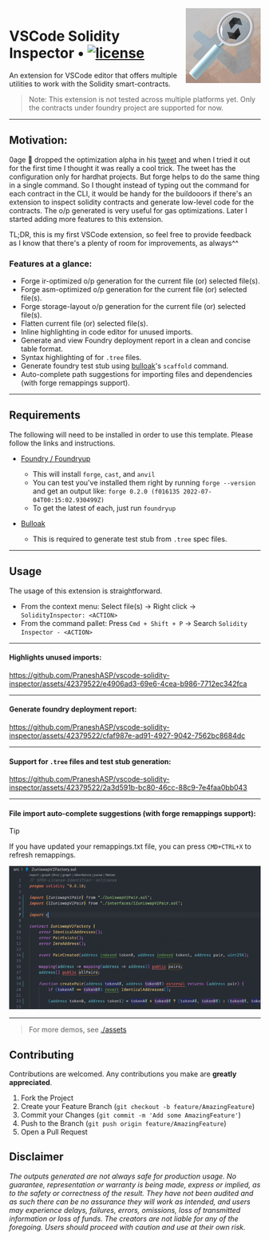 <img align="right" width="150" height="150" top="100" src="./assets/m-icon.jpg">

# VSCode Solidity Inspector • [![license](https://img.shields.io/badge/MIT-brown.svg?label=license)](https://github.com/PraneshASP/vscode-solidity-inspector/blob/main/LICENSE)

An extension for VSCode editor that offers multiple utilities to work with the Solidity smart-contracts.

> Note: This extension is not tested across multiple platforms yet. Only the contracts under foundry project are supported for now.

---

## Motivation:

0age 👑 dropped the optimization alpha in his [tweet](https://twitter.com/z0age/status/1578443876615929857) and when I tried it out for the first time I thought it was really a cool trick. The tweet has the configuration only for hardhat projects. But forge helps to do the same thing in a single command. So I thought instead of typing out the command for each contract in the CLI, it would be handy for the buildooors if there's an extension to inspect solidity contracts and generate low-level code for the contracts. The o/p generated is very useful for gas optimizations. Later I started adding more features to this extension. 

TL;DR, this is my first VSCode extension, so feel free to provide feedback as I know that there's a plenty of room for improvements, as always^^

### Features at a glance:

- Forge ir-optimized o/p generation for the current file (or) selected file(s).
- Forge asm-optimized o/p generation for the current file (or) selected file(s).
- Forge storage-layout o/p generation for the current file (or) selected file(s).
- Flatten current file (or) selected file(s).
- Inline highlighting in code editor for unused imports.
- Generate and view Foundry deployment report in a clean and concise table format. 
- Syntax highlighting of for `.tree` files.
- Generate foundry test stub using [bulloak](https://github.com/alexfertel/bulloak)'s `scaffold` command. 
- Auto-complete path suggestions for importing files and dependencies (with forge remappings support). 

---

## Requirements

The following will need to be installed in order to use this template. Please follow the links and instructions.

- [Foundry / Foundryup](https://github.com/gakonst/foundry)
  - This will install `forge`, `cast`, and `anvil`
  - You can test you've installed them right by running `forge --version` and get an output like: `forge 0.2.0 (f016135 2022-07-04T00:15:02.930499Z)`
  - To get the latest of each, just run `foundryup`

- [Bulloak](https://github.com/alexfertel/bulloak)
  - This is required to generate test stub from `.tree` spec files.
 
 ---

## Usage

The usage of this extension is straightforward.

- From the context menu: Select file(s) -> Right click -> `SolidityInspector: <ACTION>`
- From the command pallet: Press `Cmd + Shift + P` -> Search `Solidity Inspector - <ACTION>`



---

#### Highlights unused imports:

https://github.com/PraneshASP/vscode-solidity-inspector/assets/42379522/e4906ad3-69e6-4cea-b986-7712ec342fca


---

#### Generate foundry deployment report:

https://github.com/PraneshASP/vscode-solidity-inspector/assets/42379522/cfaf987e-ad91-4927-9042-7562bc8684dc

---

#### Support for `.tree` files and test stub generation: 

https://github.com/PraneshASP/vscode-solidity-inspector/assets/42379522/2a3d591b-bc80-46cc-88c9-7e4faa0bb043

---

#### File import auto-complete suggestions (with forge remappings support):

> [!TIP] 
> If you have updated your remappings.txt file, you can press `CMD+CTRL+X` to refresh remappings.  

![](./assets/auto-import.gif)


---

> For more demos, see [./assets](https://github.com/PraneshASP/vscode-solidity-inspector/tree/main/assets)

<!-- CONTRIBUTING -->

## Contributing

Contributions are welcomed. Any contributions you make are **greatly appreciated**.

1. Fork the Project
2. Create your Feature Branch (`git checkout -b feature/AmazingFeature`)
3. Commit your Changes (`git commit -m 'Add some AmazingFeature'`)
4. Push to the Branch (`git push origin feature/AmazingFeature`)
5. Open a Pull Request

## Disclaimer

_The outputs generated are not always safe for production usage. No guarantee, representation or warranty is being made, express or implied, as to the safety or correctness of the result. They have not been audited and as such there can be no assurance they will work as intended, and users may experience delays, failures, errors, omissions, loss of transmitted information or loss of funds. The creators are not liable for any of the foregoing. Users should proceed with caution and use at their own risk._
